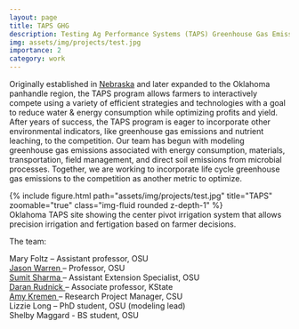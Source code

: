 ```yaml
---
layout: page
title: TAPS GHG
description: Testing Ag Performance Systems (TAPS) Greenhouse Gas Emissions
img: assets/img/projects/test.jpg
importance: 2
category: work
---
```


Originally established in <a href="https://taps.unl.edu/">Nebraska</a> and later expanded to the Oklahoma panhandle region, the TAPS program allows farmers to interactively compete using a variety of efficient strategies and technologies with a goal to reduce water & energy consumption while optimizing profits and yield. After years of success, the TAPS program is eager to incorporate other environmental indicators, like greenhouse gas emissions and nutrient leaching, to the competition. Our team has begun with modeling greenhouse gas emissions associated with energy consumption, materials, transportation, field management, and direct soil emissions from microbial processes. Together, we are working to incorporate life cycle greenhouse gas emissions to the competition as another metric to optimize. 

<div class="row">
    <div class="col-sm mt-3 mt-md-0">
        {% include figure.html path="assets/img/projects/test.jpg" title="TAPS" zoomable="true" class="img-fluid rounded z-depth-1" %}
    </div>
</div>
<div class="caption">
    Oklahoma TAPS site showing the center pivot irrigation system that allows precision irrigation and fertigation based on farmer decisions.
</div>

The team:<br>

Mary Foltz – Assistant professor, OSU <br>
<a href="https://experts.okstate.edu/jason.warren">Jason Warren </a> – Professor, OSU <br>
<a href="https://experts.okstate.edu/sumit.sharma">Sumit Sharma </a> – Assistant Extension Specialist, OSU <br>
<a href="https://bse.unl.edu/faculty/daran-rudnick">Daran Rudnick </a>– Associate professor, KState <br>
<a href="https://watercenter.colostate.edu/view/water-experts-2/entry/3163/">Amy Kremen </a>– Research Project Manager, CSU <br>
Lizzie Long – PhD student, OSU (modeling lead) <br>
Shelby Maggard - BS student, OSU

